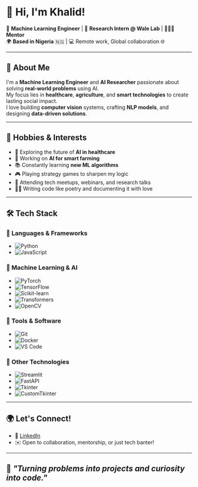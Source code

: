 # 👋 Hi, I'm Khalid!

💼 **Machine Learning Engineer** | 🧪 **Research Intern @ Wale Lab** | 🧑🏽‍🏫 **Mentor**  
🌍 **Based in Nigeria** 🇳🇬 | 💻 Remote work, Global collaboration 🌐  

---

## 🚀 About Me

I'm a **Machine Learning Engineer** and **AI Researcher** passionate about solving **real-world problems** using AI.  
My focus lies in **healthcare**, **agriculture**, and **smart technologies** to create lasting social impact.  
I love building **computer vision** systems, crafting **NLP models**, and designing **data-driven solutions**.

---

## 🧠 Hobbies & Interests

- 🧬 Exploring the future of **AI in healthcare**  
- 🌾 Working on **AI for smart farming**  
- 📚 Constantly learning **new ML algorithms**  
- 🎮 Playing strategy games to sharpen my logic  
- 🎤 Attending tech meetups, webinars, and research talks  
- ✍🏽 Writing code like poetry and documenting it with love  

---

## 🛠️ Tech Stack

### 🧾 Languages & Frameworks
- ![Python](https://img.shields.io/badge/-Python-3776AB?style=flat&logo=python&logoColor=white)
- ![JavaScript](https://img.shields.io/badge/-JavaScript-F7DF1E?style=flat&logo=javascript&logoColor=black)

### 🤖 Machine Learning & AI
- ![PyTorch](https://img.shields.io/badge/-PyTorch-EE4C2C?style=flat&logo=pytorch&logoColor=white)
- ![TensorFlow](https://img.shields.io/badge/-TensorFlow-FF6F00?style=flat&logo=tensorflow&logoColor=white)
- ![Scikit-learn](https://img.shields.io/badge/-Scikit_learn-F7931E?style=flat&logo=scikit-learn&logoColor=white)
- ![Transformers](https://img.shields.io/badge/-Transformers-FF9900?style=flat&logo=huggingface&logoColor=white)
- ![OpenCV](https://img.shields.io/badge/-OpenCV-5C3EE8?style=flat&logo=opencv&logoColor=white)

### 🧰 Tools & Software
- ![Git](https://img.shields.io/badge/-Git-F05032?style=flat&logo=git&logoColor=white)
- ![Docker](https://img.shields.io/badge/-Docker-2496ED?style=flat&logo=docker&logoColor=white)
- ![VS Code](https://img.shields.io/badge/-VS%20Code-007ACC?style=flat&logo=visualstudiocode&logoColor=white)

### 🧪 Other Technologies
- ![Streamlit](https://img.shields.io/badge/-Streamlit-FF4B4B?style=flat&logo=streamlit&logoColor=white)
- ![FastAPI](https://img.shields.io/badge/-FastAPI-009688?style=flat&logo=fastapi&logoColor=white)
- ![Tkinter](https://img.shields.io/badge/-Tkinter-008000?style=flat&logo=python&logoColor=white)
- ![CustomTkinter](https://img.shields.io/badge/-CustomTkinter-30A2DA?style=flat&logo=python&logoColor=white)

---

## 🌍 Let's Connect!

- 💼 [LinkedIn](https://www.linkedin.com/in/ahmad-khalid-hussain/)
- ✉️ Open to collaboration, mentorship, or just tech banter!

---

## 🎯 *"Turning problems into projects and curiosity into code."*
